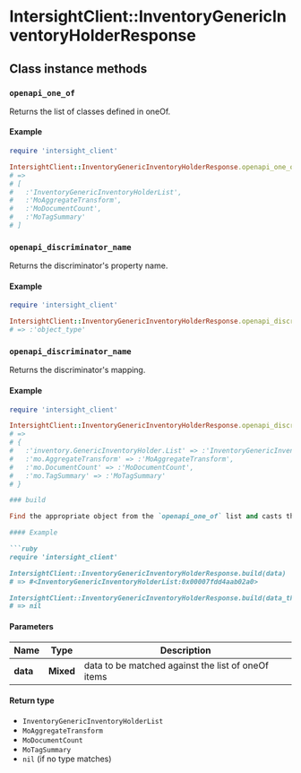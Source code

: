 # IntersightClient::InventoryGenericInventoryHolderResponse

## Class instance methods

### `openapi_one_of`

Returns the list of classes defined in oneOf.

#### Example

```ruby
require 'intersight_client'

IntersightClient::InventoryGenericInventoryHolderResponse.openapi_one_of
# =>
# [
#   :'InventoryGenericInventoryHolderList',
#   :'MoAggregateTransform',
#   :'MoDocumentCount',
#   :'MoTagSummary'
# ]
```

### `openapi_discriminator_name`

Returns the discriminator's property name.

#### Example

```ruby
require 'intersight_client'

IntersightClient::InventoryGenericInventoryHolderResponse.openapi_discriminator_name
# => :'object_type'
```

### `openapi_discriminator_name`

Returns the discriminator's mapping.

#### Example

```ruby
require 'intersight_client'

IntersightClient::InventoryGenericInventoryHolderResponse.openapi_discriminator_mapping
# =>
# {
#   :'inventory.GenericInventoryHolder.List' => :'InventoryGenericInventoryHolderList',
#   :'mo.AggregateTransform' => :'MoAggregateTransform',
#   :'mo.DocumentCount' => :'MoDocumentCount',
#   :'mo.TagSummary' => :'MoTagSummary'
# }

### build

Find the appropriate object from the `openapi_one_of` list and casts the data into it.

#### Example

```ruby
require 'intersight_client'

IntersightClient::InventoryGenericInventoryHolderResponse.build(data)
# => #<InventoryGenericInventoryHolderList:0x00007fdd4aab02a0>

IntersightClient::InventoryGenericInventoryHolderResponse.build(data_that_doesnt_match)
# => nil
```

#### Parameters

| Name | Type | Description |
| ---- | ---- | ----------- |
| **data** | **Mixed** | data to be matched against the list of oneOf items |

#### Return type

- `InventoryGenericInventoryHolderList`
- `MoAggregateTransform`
- `MoDocumentCount`
- `MoTagSummary`
- `nil` (if no type matches)

